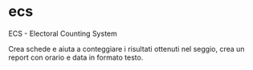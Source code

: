 # ecs
ECS - Electoral Counting System

Crea schede e aiuta a conteggiare i risultati ottenuti nel seggio, crea un report con orario e data in formato testo. 
